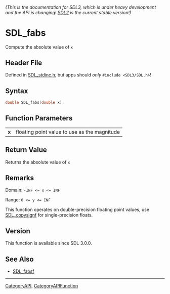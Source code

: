 ###### (This is the documentation for SDL3, which is under heavy development and the API is changing! [SDL2](https://wiki.libsdl.org/SDL2/) is the current stable version!)
# SDL_fabs

Compute the absolute value of `x`

## Header File

Defined in [SDL_stdinc.h](https://github.com/libsdl-org/SDL/blob/main/include/SDL3/SDL_stdinc.h), but apps should _only_ `#include <SDL3/SDL.h>`!

## Syntax

```c
double SDL_fabs(double x);

```

## Function Parameters

|           |                                              |
| --------- | -------------------------------------------- |
| **x**     | floating point value to use as the magnitude |

## Return Value

Returns the absolute value of `x`

## Remarks

Domain: `-INF <= x <= INF`

Range: `0 <= y <= INF`

This function operates on double-precision floating point values, use
[SDL_copysignf](SDL_copysignf) for single-precision floats.

## Version

This function is available since SDL 3.0.0.

## See Also

* [SDL_fabsf](SDL_fabsf)

----
[CategoryAPI](CategoryAPI), [CategoryAPIFunction](CategoryAPIFunction)

